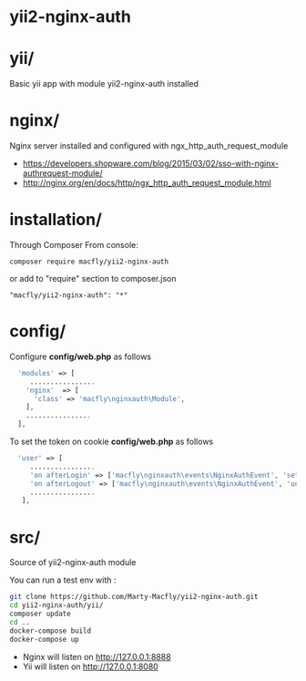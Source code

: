 # yii2-nginx-auth

# yii/

Basic yii app with module yii2-nginx-auth installed


# nginx/

Nginx server installed and configured with ngx_http_auth_request_module

* https://developers.shopware.com/blog/2015/03/02/sso-with-nginx-authrequest-module/
* http://nginx.org/en/docs/http/ngx_http_auth_request_module.html

# installation/

Through Composer
From console:
```
composer require macfly/yii2-nginx-auth
```
or add to "require" section to composer.json
```
"macfly/yii2-nginx-auth": "*"
```

# config/

Configure **config/web.php** as follows

```php
  'modules' => [
     ................
    'nginx'  => [
      'class' => 'macfly\nginxauth\Module',
    ],
    ................
  ],
```

To set the token on cookie **config/web.php** as follows

```php
  'user' => [
     ................
     'on afterLogin' => ['macfly\nginxauth\events\NginxAuthEvent', 'setTokenOnCookie'],
     'on afterLogout' => ['macfly\nginxauth\events\NginxAuthEvent', 'unsetTokenOnCookie'],
     ................
   ],
```

# src/

Source of yii2-nginx-auth module


You can run a test env with :

```bash
git clone https://github.com/Marty-Macfly/yii2-nginx-auth.git
cd yii2-nginx-auth/yii/
composer update
cd ..
docker-compose build
docker-compose up
```


- Nginx will listen on http://127.0.0.1:8888
- Yii will listen on http://127.0.0.1:8080
